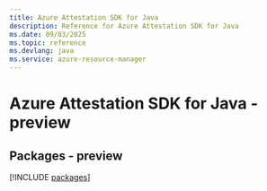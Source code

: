 ```yaml
---
title: Azure Attestation SDK for Java
description: Reference for Azure Attestation SDK for Java
ms.date: 09/03/2025
ms.topic: reference
ms.devlang: java
ms.service: azure-resource-manager
---
```

# Azure Attestation SDK for Java - preview
## Packages - preview
[!INCLUDE [packages](attestation-index.md)]